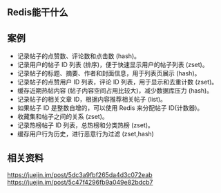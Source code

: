 ## Redis能干什么



## 案例

* 记录帖子的点赞数、评论数和点击数 (hash)。
* 记录用户的帖子 ID 列表 (排序)，便于快速显示用户的帖子列表 (zset)。
* 记录帖子的标题、摘要、作者和封面信息，用于列表页展示 (hash)。
* 记录帖子的点赞用户 ID 列表，评论 ID 列表，用于显示和去重计数 (zset)。
* 缓存近期热帖内容 (帖子内容空间占用比较大)，减少数据库压力 (hash)。
* 记录帖子的相关文章 ID，根据内容推荐相关帖子 (list)。
* 如果帖子 ID 是整数自增的，可以使用 Redis 来分配帖子 ID(计数器)。
* 收藏集和帖子之间的关系 (zset)。
* 记录热榜帖子 ID 列表，总热榜和分类热榜 (zset)。
* 缓存用户行为历史，进行恶意行为过滤 (zset,hash)


## 相关资料

https://juejin.im/post/5dc3a9fbf265da4d3c072eab
https://juejin.im/post/5c47f4296fb9a049e82bdcb7